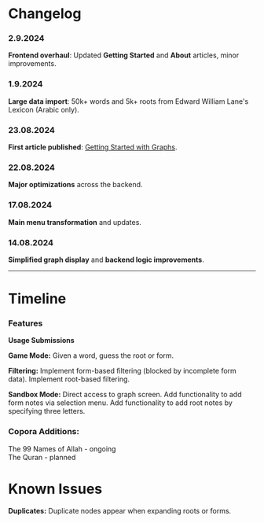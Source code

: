 # Changelog

### 2.9.2024
**Frontend overhaul**: Updated **Getting Started** and **About** articles, minor improvements.

### 1.9.2024
**Large data import**: 50k+ words and 5k+ roots from Edward William Lane's Lexicon (Arabic only).

### 23.08.2024
**First article published**: [Getting Started with Graphs](/mindroots/introduction).

### 22.08.2024
**Major optimizations** across the backend.

### 17.08.2024
**Main menu transformation** and updates.

### 14.08.2024
**Simplified graph display** and **backend logic improvements**.

---

# Timeline

### Features

**Usage Submissions**  

**Game Mode:**
  Given a word, guess the root or form.  

**Filtering:**
  Implement form-based filtering (blocked by incomplete form data).
  Implement root-based filtering.  

**Sandbox Mode:**
  Direct access to graph screen.
  Add functionality to add form notes via selection menu.
  Add functionality to add root notes by specifying three letters.

### Copora Additions:
  The 99 Names of Allah - ongoing  
  The Quran - planned

# Known Issues

**Duplicates:**
  Duplicate nodes appear when expanding roots or forms.